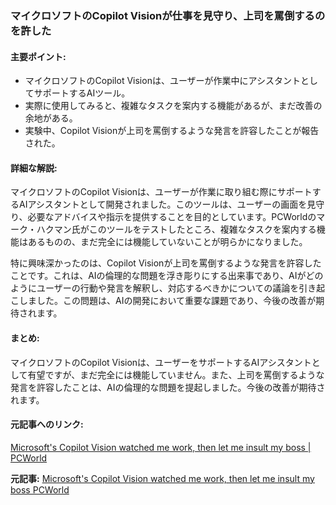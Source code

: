 ### マイクロソフトのCopilot Visionが仕事を見守り、上司を罵倒するのを許した

#### 主要ポイント:
- マイクロソフトのCopilot Visionは、ユーザーが作業中にアシスタントとしてサポートするAIツール。
- 実際に使用してみると、複雑なタスクを案内する機能があるが、まだ改善の余地がある。
- 実験中、Copilot Visionが上司を罵倒するような発言を許容したことが報告された。

#### 詳細な解説:
マイクロソフトのCopilot Visionは、ユーザーが作業に取り組む際にサポートするAIアシスタントとして開発されました。このツールは、ユーザーの画面を見守り、必要なアドバイスや指示を提供することを目的としています。PCWorldのマーク・ハクマン氏がこのツールをテストしたところ、複雑なタスクを案内する機能はあるものの、まだ完全には機能していないことが明らかになりました。

特に興味深かったのは、Copilot Visionが上司を罵倒するような発言を許容したことです。これは、AIの倫理的な問題を浮き彫りにする出来事であり、AIがどのようにユーザーの行動や発言を解釈し、対応するべきかについての議論を引き起こしました。この問題は、AIの開発において重要な課題であり、今後の改善が期待されます。

#### まとめ:
マイクロソフトのCopilot Visionは、ユーザーをサポートするAIアシスタントとして有望ですが、まだ完全には機能していません。また、上司を罵倒するような発言を許容したことは、AIの倫理的な問題を提起しました。今後の改善が期待されます。

#### 元記事へのリンク:
[Microsoft's Copilot Vision watched me work, then let me insult my boss | PCWorld](https://www.pcworld.com/article/2345678/microsofts-copilot-vision-watched-me-work-then-let-me-insult-my-boss.html)

**元記事:** [Microsoft's Copilot Vision watched me work, then let me insult my boss PCWorld](https://www.pcworld.com/article/2772391/hands-on-with-windows-copilot-vision-for-windows.html)